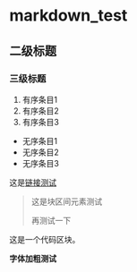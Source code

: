 # markdown_test

## 二级标题

### 三级标题

1. 有序条目1
2. 有序条目2
3. 有序条目3

* 无序条目1
* 无序条目2
* 无序条目3

这是[链接测试](http://www.baidu.com)

>这是块区间元素测试
> 
>再测试一下

  这是一个代码区块。

**字体加粗测试**
